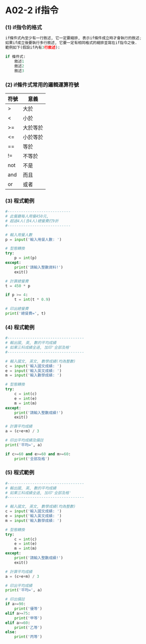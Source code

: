 # A02-2 if指令


### (1) if指令的格式
``` python
if條件式內至少有一行敘述, 它一定要縮排, 表示if條件成立時才會執行的敘述;
如果if成立後要執行多行敘述, 它要一定有相同格式的縮排並寫在if指令之後.
範例如下(假設if內有3行敘述):

if 條件式:
    敘述1
    敘述2
    敘述3
```

### (2) if條件式常用的邏輯運算符號

| 符號 | 意義 |
|------|------|
| >    | 大於 |
| <    | 小於 |
| >=    | 大於等於 |
| <=    | 小於等於 |
| ==    | 等於 |
| !=    | 不等於 |
| not    | 不是 |
| and    | 而且 |
| or    | 或者 |


### (3) 程式範例
``` python
#----------------------------
# 此餐廳每人用餐450元,
# 超過4人(含4人)總餐費打9折
#----------------------------

# 輸入用餐人數
p = input('輸入用餐人數: ')

# 型態轉換
try:
    p = int(p)
except:
    print('請輸入整數資料!')
    exit()

# 計算總餐費
t = 450 * p

if p >= 4:
    t = int(t * 0.9)

# 印出總餐費
print('總餐費=', t)
```


### (4) 程式範例
``` python
#----------------------------------
# 輸出國, 英, 數的平均成績
# 如果三科成績全過, 加印'全部及格'
#----------------------------------

# 輸入國文, 英文, 數學成績(均為整數)
c = input('輸入國文成績: ')
e = input('輸入英文成績: ')
m = input('輸入數學成績: ')

# 型態轉換
try:
    c = int(c)
    e = int(e)
    m = int(m)        
except:
    print('請輸入整數成績!')
    exit()

# 計算平均成績
a = (c+e+m) / 3

# 印出平均成績及備註
print('平均=', a)

if c>=60 and e>=60 and m>=60:
    print('全部及格')
```



### (5) 程式範例
``` python
#----------------------------------
# 輸出國, 英, 數的平均成績
# 如果三科成績全過, 加印'全部及格'
#----------------------------------

# 輸入國文, 英文, 數學成績(均為整數)
c = input('輸入國文成績: ')
e = input('輸入英文成績: ')
m = input('輸入數學成績: ')

# 型態轉換
try:
    c = int(c)
    e = int(e)
    m = int(m)        
except:
    print('請輸入整數成績!')
    exit()

# 計算平均成績
a = (c+e+m) / 3

# 印出平均成績
print('平均=', a)

# 印出備註
if a>=90:
    print('優等')
elif a>=75:
    print('甲等')
elif a>=60:
    print('乙等')  
else:
    print('丙等')          
```
